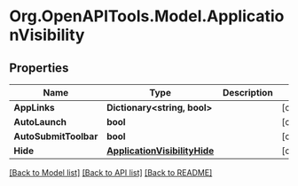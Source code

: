# Org.OpenAPITools.Model.ApplicationVisibility

## Properties

Name | Type | Description | Notes
------------ | ------------- | ------------- | -------------
**AppLinks** | **Dictionary&lt;string, bool&gt;** |  | [optional] 
**AutoLaunch** | **bool** |  | [optional] 
**AutoSubmitToolbar** | **bool** |  | [optional] 
**Hide** | [**ApplicationVisibilityHide**](ApplicationVisibilityHide.md) |  | [optional] 

[[Back to Model list]](../README.md#documentation-for-models) [[Back to API list]](../README.md#documentation-for-api-endpoints) [[Back to README]](../README.md)

